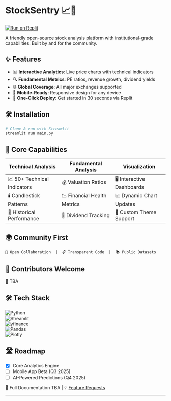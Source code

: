 # StockSentry 📈🚀

[![Run on Replit](https://replit.com/badge/github/wanazhar/stocksentry)](https://replit.com/new/github/wanazhar/stocksentry)


A friendly open-source stock analysis platform with institutional-grade capabilities. Built by and for the community.

## ✨ Features  
- 📊 **Interactive Analytics**: Live price charts with technical indicators  
- 🔍 **Fundamental Metrics**: PE ratios, revenue growth, dividend yields  
- 🌐 **Global Coverage**: All major exchanges supported  
- 📱 **Mobile-Ready**: Responsive design for any device  
- 🚀 **One-Click Deploy**: Get started in 30 seconds via Replit  

## 🛠️ Installation  
```bash
# Clone & run with Streamlit
streamlit run main.py
```

## 🎯 Core Capabilities  
| **Technical Analysis**      | **Fundamental Analysis**     | **Visualization**          |
|------------------------------|------------------------------|----------------------------|
| 📈 50+ Technical Indicators  | 💰 Valuation Ratios          | 🖥️ Interactive Dashboards  |
| 🕯️ Candlestick Patterns      | 📉 Financial Health Metrics  | 📊 Dynamic Chart Updates    |
| 📅 Historical Performance    | 🏦 Dividend Tracking         | 🎨 Custom Theme Support    |

## 🌍 Community First  
```text
🤝 Open Collaboration  |  🔓 Transparent Code  |  📚 Public Datasets
```

## 👥 Contributors Welcome  
🤝 TBA

## 🛠️ Tech Stack  
![Python](https://img.shields.io/badge/Python-3.10+-blue?logo=python)  
![Streamlit](https://img.shields.io/badge/UI-Streamlit-FF4B4B?logo=streamlit)  
![yfinance](https://img.shields.io/badge/Data-yfinance-8A2BE2)  
![Pandas](https://img.shields.io/badge/Analysis-Pandas-150458?logo=pandas)  
![Plotly](https://img.shields.io/badge/Viz-Plotly-3F4F75?logo=plotly)  

## 🛣️ Roadmap  
- [x] Core Analytics Engine  
- [ ] Mobile App Beta (Q3 2025)  
- [ ] AI-Powered Predictions (Q4 2025)  

📄 Full Documentation TBA | 💡 [Feature Requests](https://github.com/wanazhar/stocksentry/issues)  

---
